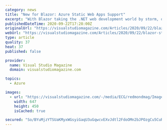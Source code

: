 ```yaml
---
category: news
title: "New for Blazor: Azure Static Web Apps Support"
excerpt: "With Blazor taking the .NET web development world by storm, one of the first announcements during Microsoft's Ignite 2020 developer/IT event was its new support in Azure Static Web Apps. Blazor, of course, allows for C#-based web development (instead of ..."
publishedDateTime: 2020-09-22T17:28:00Z
originalUrl: "https://visualstudiomagazine.com/Articles/2020/09/22/blazor-static-web-apps.aspx?p=1"
webUrl: "https://visualstudiomagazine.com/Articles/2020/09/22/blazor-static-web-apps.aspx?p=1"
type: article
quality: 37
heat: 37
published: false

provider:
  name: Visual Studio Magazine
  domain: visualstudiomagazine.com

topics:
  - Azure

images:
  - url: "https://visualstudiomagazine.com/-/media/ECG/redmondmag/Images/IntroImagesBigSmall/BlueSpeedLinesSmall.jpg"
    width: 647
    height: 450
    isCached: true

secured: "So/BYuMjzYTSUaKMyxWGsyiGaqU3uGqwcvEXvJdtl2FdoOMn2bJPOzgCu5CuRZNy9uRYurIHnDHBnMa8wRFGlL+WbIeH8ZO+lL+Mh14MzgubF3tssalRtmIxDTGsOzUEeQlR3mlwu2wl+BthjQVzXCAFtjDLRMN57PmaLWT17WqSPBi8s7p1IjQP+d0R1vA+ZTJEjFdLpT1YD78ND/tmA88TSRRVt6LdN2UjdfmoqkAIc3KuBmge2337DTU027hZrb3CtPuNQ0Z0jdMdmnRjyhA/07vqlJegRytojLiPWN5w7FE3sdqsBOwhixifOtOoy8dAsYbaVQBFQiDfzFDk8rsncrnoub3DggeFa6E8SwM=;D0JrKv2NF40bNhuDrZR56w=="
---
```


